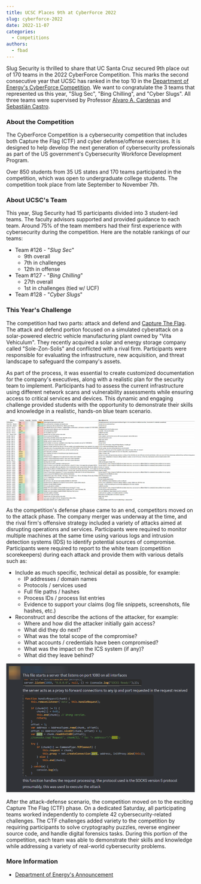 ```yaml
---
title: UCSC Places 9th at CyberForce 2022
slug: cyberforce-2022
date: 2022-11-07
categories:
  - Competitions
authors:
  - fbad
---
```


Slug Security is thrilled to share that UC Santa Cruz secured 9th place out of 170 teams in the 2022 CyberForce Competition. This marks the second consecutive year that UCSC has ranked in the top 10 in the [Department of Energy's CyberForce Competition](https://cyberforce.energy.gov/). We want to congratulate the 3 teams that represented us this year, "Slug Sec", "Bing Chilling", and "Cyber Slugs". All three teams were supervised by Professor [Alvaro A. Cardenas](https://users.soe.ucsc.edu/~alacarde/) and [Sebastián Castro](https://twitter.com/r4wd3r).

<!-- more -->

### About the Competition
The CyberForce Competition is a cybersecurity competition that includes both Capture the Flag (CTF) and cyber defense/offense exercises. It is designed to help develop the next generation of cybersecurity professionals as part of the US government's Cybersecurity Workforce Development Program.

Over 850 students from 35 US states and 170 teams participated in the competition, which was open to undergraduate college students. The competition took place from late September to November 7th.

### About UCSC's Team
This year, Slug Security had 15 participants divided into 3 student-led teams. The faculty advisors supported and provided guidance to each team. Around 75% of the team members had their first experience with cybersecurity during the competition. Here are the notable rankings of our teams:

- Team #126 - "*Slug Sec*"
	* 9th overall
	* 7th in challenges
	* 12th in offense
- Team #127 - "*Bing Chilling*"
	* 27th overall
	* 1st in challenges (tied w/ UCF)
- Team #128 - "*Cyber Slugs*" 

### This Year's Challenge
The competition had two parts: attack and defend and [Capture The Flag](/faqs#what-is-a-ctf-competition). The attack and defend portion focused on a simulated cyberattack on a solar-powered electric vehicle manufacturing plant owned by "Vita Vehiculum". They recently acquired a solar and energy storage company called "Sole-Zon-Solis" and conflicted with a rival firm. Participants were responsible for evaluating the infrastructure, new acquisition, and threat landscape to safeguard the company's assets.

As part of the process, it was essential to create customized documentation for the company's executives, along with a realistic plan for the security team to implement. Participants had to assess the current infrastructure using different network scans and vulnerability assessments while ensuring access to critical services and devices. This dynamic and engaging challenge provided students with the opportunity to demonstrate their skills and knowledge in a realistic, hands-on blue team scenario.

![Example Security Report](_assets/example_triage.png "Our Triage Logs for the Defense Phase")

As the competition's defense phase came to an end, competitors moved on to the attack phase. The company merger was underway at the time, and the rival firm's offensive strategy included a variety of attacks aimed at disrupting operations and services. Participants were required to monitor multiple machines at the same time using various logs and intrusion detection systems (IDS) to identify potential sources of compromise. Participants were required to report to the white team (competition scorekeepers) during each attack and provide them with various details such as:

* Include as much specific, technical detail as possible, for example:
	- IP addresses / domain names
	- Protocols / services used
	- Full file paths / hashes
	- Process IDs / process list entries
	- Evidence to support your claims (log file snippets, screenshots, file hashes, etc.)
* Reconstruct and describe the actions of the attacker, for example:
	- Where and how did the attacker initially gain access?
	- What did they do next?
	- What was the total scope of the compromise?
	- What accounts / credentials have been compromised?
	- What was the impact on the ICS system (if any)?
	- What did they leave behind?

![Example Attack Report](_assets/example_attack.png "One of Our Attack Reports")

After the attack-defense scenario, the competition moved on to the exciting Capture The Flag (CTF) phase. On a dedicated Saturday, all participating teams worked independently to complete 42 cybersecurity-related challenges. The CTF challenges added variety to the competition by requiring participants to solve cryptography puzzles, reverse engineer source code, and handle digital forensics tasks. During this portion of the competition, each team was able to demonstrate their skills and knowledge while addressing a variety of real-world cybersecurity problems.

### More Information
- [Department of Energy's Announcement](https://www.energy.gov/ceser/articles/doe-announces-winners-2022-cyberforce-competitionr)